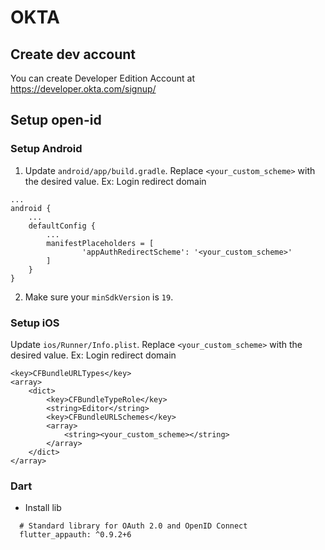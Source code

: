 # OKTA

## Create dev account

You can create Developer Edition Account at https://developer.okta.com/signup/

## Setup open-id

### Setup Android

1. Update `android/app/build.gradle`. Replace `<your_custom_scheme>` with the desired value. Ex: Login redirect domain

```
...
android {
    ...
    defaultConfig {
        ...
        manifestPlaceholders = [
                'appAuthRedirectScheme': '<your_custom_scheme>'
        ]
    }
}
```

2. Make sure your `minSdkVersion` is `19`.

### Setup iOS

Update `ios/Runner/Info.plist`. Replace `<your_custom_scheme>` with the desired value. Ex: Login redirect domain

```
<key>CFBundleURLTypes</key>
<array>
    <dict>
        <key>CFBundleTypeRole</key>
        <string>Editor</string>
        <key>CFBundleURLSchemes</key>
        <array>
            <string><your_custom_scheme></string>
        </array>
    </dict>
</array>
```

### Dart

- Install lib
```
  # Standard library for OAuth 2.0 and OpenID Connect
  flutter_appauth: ^0.9.2+6
```






